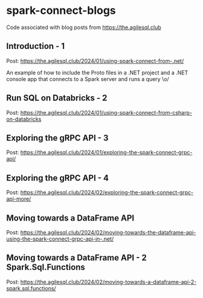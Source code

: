 # spark-connect-blogs

Code associated with blog posts from https://the.agilesql.club

## Introduction - 1

Post: https://the.agilesql.club/2024/01/using-spark-connect-from-.net/

An example of how to include the Proto files in a .NET project and a .NET console app that connects to a Spark server and runs a query \o/

## Run SQL on Databricks - 2

Post: https://the.agilesql.club/2024/01/using-spark-connect-from-csharp-on-databricks

## Exploring the gRPC API - 3

Post: https://the.agilesql.club/2024/01/exploring-the-spark-connect-grpc-api/

## Exploring the gRPC API - 4

Post: https://the.agilesql.club/2024/02/exploring-the-spark-connect-grpc-api-more/

##  Moving towards a DataFrame API

Post: https://the.agilesql.club/2024/02/moving-towards-the-dataframe-api-using-the-spark-connect-grpc-api-in-.net/

## Moving towards a DataFrame API - 2 Spark.Sql.Functions

Post: https://the.agilesql.club/2024/02/moving-towards-a-dataframe-api-2-spark.sql.functions/